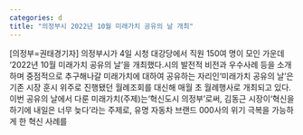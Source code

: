 ```yaml
---
categories: d
title: "의정부시 2022년 10월 미래가치 공유의 날 개최"
---
```

[의정부=권태경기자] 의정부시가 4일 시청 대강당에서 직원 150여 명이 모인 가운데 ‘2022년 10월 미래가치 공유의 날’을 개최했다.시의 발전적 비전과 우수사례 등을 소개하며 중점적으로 추구해나갈 미래가치에 대하여 공유하는 자리인‘미래가치 공유의 날’은 기존 시장 훈시 위주로 진행됐던 월례조회를 대신해 매월 초 월례행사로 개최되고 있다.이번 공유의 날에서 다룬 미래가치(주제)는‘혁신도시 의정부’로써, 김동근 시장이‘혁신을 하기에 내일은 너무 늦다’라는 주제로, 유명 자동차 브랜드 000사의 위기 극복을 가능하게 한 혁신 사례를